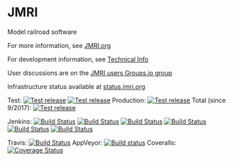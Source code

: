 # JMRI

Model railroad software

For more information, see [JMRI.org](https://www.jmri.org)

For development information, see [Technical Info](https://www.jmri.org/help/en/html/doc/Technical)

User discussions are on the [JMRI users Groups.io group](https://groups.io/g/jmriusers)

Infrastructure status available at [status.jmri.org](https://status.jmri.org)

Test:
[![Test release](https://img.shields.io/github/release/JMRI/JMRI.svg)](https://www.jmri.org/download/index.shtml#test-rel)
[![Test release](https://img.shields.io/github/downloads/JMRI/JMRI/latest/total.svg)](https://www.jmri.org/download/index.shtml#test-rel)
Production:
[![Test release](https://img.shields.io/github/downloads/JMRI/JMRI/v4.16/total.svg)](https://www.jmri.org/download/index.shtml#prod-rel)
Total (since 9/2017):
[![Test release](https://img.shields.io/github/downloads/JMRI/JMRI/total.svg)](https://www.jmri.org/download/index.shtml)

Jenkins: [![Build Status](http://builds.jmri.org/jenkins/buildStatus/icon?job=Development/Builds&subject=Development/Builds)](http://builds.jmri.org/jenkins/job/Development/job/Builds/)
[![Build Status](http://builds.jmri.org/jenkins/buildStatus/icon?job=Development/Packages&subject=Development/Packages)](http://builds.jmri.org/jenkins/job/Development/job/Packages/)
[![Build Status](http://builds.jmri.org/jenkins/buildStatus/icon?job=WebSite/generate-website&subject=WebSite/generate-website)](http://builds.jmri.org/jenkins/job/WebSite/job/generate-website/)
[![Build Status](http://builds.jmri.org/jenkins/buildStatus/icon?job=WebSite/JMRI_repository&subject=WebSite/JMRI_repository)](http://builds.jmri.org/jenkins/job/WebSite/job/JMRI_repository/)
[![Build Status](http://builds.jmri.org/jenkins/buildStatus/icon?job=WebSite/website_repository&subject=WebSite/website_repository)](http://builds.jmri.org/jenkins/job/WebSite/job/website_repository/)
[![Build Status](http://builds.jmri.org/jenkins/buildStatus/icon?job=Development/Separate_Tests&subject=Development/Separate_Tests)](http://builds.jmri.org/jenkins/job/Development/job/Separate_Tests/)

Travis: [![Build Status](https://travis-ci.org/JMRI/JMRI.svg?branch=master)](https://travis-ci.org/JMRI/JMRI)
AppVeyor: [![Build status](https://ci.appveyor.com/api/projects/status/lmdrtxjxf62xym0p/branch/master?svg=true)](https://ci.appveyor.com/project/JMRI/jmri/branch/master)
Coveralls: [![Coverage Status](https://coveralls.io/repos/github/JMRI/JMRI/badge.svg?branch=master)](https://coveralls.io/github/JMRI/JMRI?branch=master)
